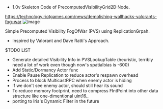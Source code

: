 - 1.0v Skeleton Code of PrecomputedVisibilityGrid2D Node.

https://technology.riotgames.com/news/demolishing-wallhacks-valorants-fog-war
![image](https://github.com/user-attachments/assets/384cbad8-1567-4f6f-83cf-5fbe846194a4)

Simple Precomputed Visibility FogOfWar (PVS) using ReplicationGrpah.
- Inspired by Valorant and Dave Ratti's Approach.




$TODO LIST
- Generate detailed Visibility Info in PVSLookupTable (heuristic, terribly need a lot of work even though now's spatialbias is -600)
- Add Static/Dormancy Actor func
- Enable Pause Replication to reduce actor's respawn overhead
- Process to block MulticastRPC when enemy actor is hiding
- If we don't see enemy actor, should still hear its sound
- To reduce memory footprint, need to compress FIntPoint into other data structure like one-dimentional uint16..
- porting to Iris's Dynamic Filter in the future
